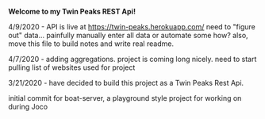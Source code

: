 **Welcome to my Twin Peaks REST Api!**

4/9/2020 - API is live at https://twin-peaks.herokuapp.com/
need to "figure out" data... painfully manually enter all data or automate some how? also, move this file to build notes and write real readme.

4/7/2020 - adding aggregations. project is coming long nicely.  need to start pulling list of websites used for project

3/21/2020 - have decided to build this project as a Twin Peaks Rest Api.

initial commit for boat-server, a playground style project for working on during Joco